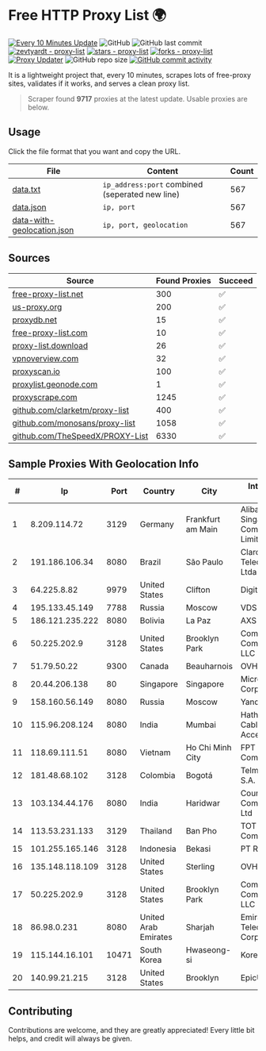 
# Free HTTP Proxy List 🌍

[![Every 10 Minutes Update](https://github.com/mertguvencli/http-proxy-list/actions/workflows/main.yml/badge.svg?branch=main)](https://github.com/mertguvencli/http-proxy-list/actions/workflows/main.yml)
![GitHub](https://img.shields.io/github/license/mertguvencli/http-proxy-list)
![GitHub last commit](https://img.shields.io/github/last-commit/mertguvencli/http-proxy-list)
[![zevtyardt - proxy-list](https://img.shields.io/static/v1?label=zevtyardt&message=proxy-list&color=blue&logo=github)](https://github.com/zevtyardt/proxy-list "Go to GitHub repo")
[![stars - proxy-list](https://img.shields.io/github/stars/zevtyardt/proxy-list?style=social)](https://github.com/zevtyardt/proxy-list)
[![forks - proxy-list](https://img.shields.io/github/forks/zevtyardt/proxy-list?style=social)](https://github.com/zevtyardt/proxy-list)
[![Proxy Updater](https://github.com/zevtyardt/proxy-list/workflows/Proxy%20Updater/badge.svg)](https://github.com/zevtyardt/proxy-list/actions?query=workflow:"Proxy+Updater")
![GitHub repo size](https://img.shields.io/github/repo-size/zevtyardt/proxy-list)
[![GitHub commit activity](https://img.shields.io/github/commit-activity/m/zevtyardt/proxy-list?logo=commits)](https://github.com/zevtyardt/proxy-list/commits/main)

It is a lightweight project that, every 10 minutes, scrapes lots of free-proxy sites, validates if it works, and serves a clean proxy list.

> Scraper found **9717** proxies at the latest update. Usable proxies are below.

## Usage

Click the file format that you want and copy the URL.

|File|Content|Count|
|----|-------|-----|
|[data.txt](https://raw.githubusercontent.com/mertguvencli/http-proxy-list/main/proxy-list/data.txt)|`ip_address:port` combined (seperated new line)|567|
|[data.json](https://raw.githubusercontent.com/mertguvencli/http-proxy-list/main/proxy-list/data.json)|`ip, port`|567|
|[data-with-geolocation.json](https://raw.githubusercontent.com/mertguvencli/http-proxy-list/main/proxy-list/data-with-geolocation.json)|`ip, port, geolocation`|567|

## Sources

|Source|Found Proxies|Succeed|
|------|-------------|-------|
|[free-proxy-list.net](https://free-proxy-list.net)|300|✅|
|[us-proxy.org](https://www.us-proxy.org)|200|✅|
|[proxydb.net](http://proxydb.net)|15|✅|
|[free-proxy-list.com](https://free-proxy-list.com/?page=&port=&type%5B%5D=http&type%5B%5D=https&up_time=0&search=Search)|10|✅|
|[proxy-list.download](https://www.proxy-list.download/HTTP)|26|✅|
|[vpnoverview.com](https://vpnoverview.com/privacy/anonymous-browsing/free-proxy-servers)|32|✅|
|[proxyscan.io](https://www.proxyscan.io)|100|✅|
|[proxylist.geonode.com](https://proxylist.geonode.com/api/proxy-list?limit=300&page=1&sort_by=lastChecked&sort_type=desc&protocols=http,https)|1|✅|
|[proxyscrape.com](https://api.proxyscrape.com/v2/?request=displayproxies&protocol=http&timeout=10000&country=all&ssl=all&anonymity=all)|1245|✅|
|[github.com/clarketm/proxy-list](https://raw.githubusercontent.com/clarketm/proxy-list/master/proxy-list-raw.txt)|400|✅|
|[github.com/monosans/proxy-list](https://raw.githubusercontent.com/monosans/proxy-list/main/proxies/http.txt)|1058|✅|
|[github.com/TheSpeedX/PROXY-List](https://raw.githubusercontent.com/TheSpeedX/PROXY-List/master/http.txt)|6330|✅|


## Sample Proxies With Geolocation Info

|#|Ip|Port|Country|City|Internet Service Provider|
|-|--|----|-------|----|-------------------------|
|1|8.209.114.72|3129|Germany|Frankfurt am Main|Alibaba.com Singapore E-Commerce Private Limited|
|2|191.186.106.34|8080|Brazil|São Paulo|Claro NXT Telecomunicacoes Ltda|
|3|64.225.8.82|9979|United States|Clifton|DigitalOcean, LLC|
|4|195.133.45.149|7788|Russia|Moscow|VDS|
|5|186.121.235.222|8080|Bolivia|La Paz|AXS Bolivia S. A.|
|6|50.225.202.9|3128|United States|Brooklyn Park|Comcast Cable Communications, LLC|
|7|51.79.50.22|9300|Canada|Beauharnois|OVH SAS|
|8|20.44.206.138|80|Singapore|Singapore|Microsoft Corporation|
|9|158.160.56.149|8080|Russia|Moscow|Yandex.Cloud LLC|
|10|115.96.208.124|8080|India|Mumbai|Hathway IP over Cable Internet Access|
|11|118.69.111.51|8080|Vietnam|Ho Chi Minh City|FPT Telecom Company|
|12|181.48.68.102|3128|Colombia|Bogotá|Telmex Colombia S.A.|
|13|103.134.44.176|8080|India|Haridwar|Countrylink Communiction Pvt Ltd|
|14|113.53.231.133|3129|Thailand|Ban Pho|TOT Public Company Limited|
|15|101.255.165.146|3128|Indonesia|Bekasi|PT Remala Abadi|
|16|135.148.118.109|3128|United States|Sterling|OVH US LLC|
|17|50.225.202.9|3128|United States|Brooklyn Park|Comcast Cable Communications, LLC|
|18|86.98.0.231|8080|United Arab Emirates|Sharjah|Emirates Telecommunications Corporation|
|19|115.144.16.101|10471|South Korea|Hwaseong-si|Korea Telecom|
|20|140.99.21.215|3128|United States|Brooklyn|EpicUp Holdings Inc|



## Contributing

Contributions are welcome, and they are greatly appreciated! Every
little bit helps, and credit will always be given.

